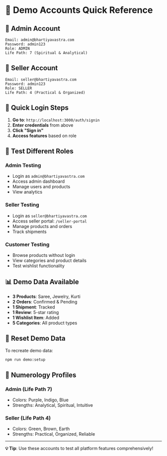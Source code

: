 # 🎯 Demo Accounts Quick Reference

## 👤 Admin Account
```
Email: admin@bhartiyavastra.com
Password: admin123
Role: ADMIN
Life Path: 7 (Spiritual & Analytical)
```

## 👤 Seller Account
```
Email: seller@bhartiyavastra.com
Password: admin123
Role: SELLER
Life Path: 4 (Practical & Organized)
```

## 🚀 Quick Login Steps

1. **Go to**: `http://localhost:3000/auth/signin`
2. **Enter credentials** from above
3. **Click "Sign in"**
4. **Access features** based on role

## 🎯 Test Different Roles

### Admin Testing
- Login as `admin@bhartiyavastra.com`
- Access admin dashboard
- Manage users and products
- View analytics

### Seller Testing
- Login as `seller@bhartiyavastra.com`
- Access seller portal: `/seller-portal`
- Manage products and orders
- Track shipments

### Customer Testing
- Browse products without login
- View categories and product details
- Test wishlist functionality

## 📊 Demo Data Available

- **3 Products**: Saree, Jewelry, Kurti
- **2 Orders**: Confirmed & Pending
- **1 Shipment**: Tracked
- **1 Review**: 5-star rating
- **1 Wishlist Item**: Added
- **5 Categories**: All product types

## 🔄 Reset Demo Data

To recreate demo data:
```bash
npm run demo:setup
```

## 📱 Numerology Profiles

### Admin (Life Path 7)
- Colors: Purple, Indigo, Blue
- Strengths: Analytical, Spiritual, Intuitive

### Seller (Life Path 4)
- Colors: Green, Brown, Earth
- Strengths: Practical, Organized, Reliable

---

**💡 Tip**: Use these accounts to test all platform features comprehensively!
